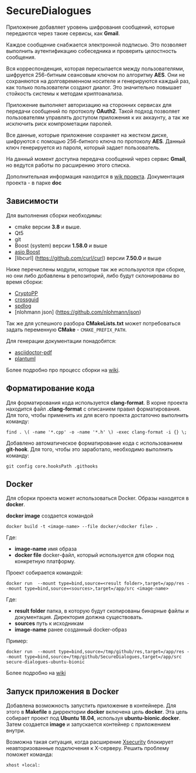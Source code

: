 # SecureDialogues

Приложение добавляет уровень шифрования
сообщений, которые передаются через такие сервисы, как **Gmail**.

Каждое сообщение снабжается электронной подписью. Это позволяет 
выполнить аутентификацию собеседника и проверить целостность сообщения.

Вся корреспонденция, которая пересылается между пользователями,
шифруется 256-битным сеансовым ключом по алгоритму **AES**. Они не сохраняются
на долговременном носителе и генерируются каждый раз, как только пользователи 
создают диалог. Это значительно повышает стойкость системы к методам криптоанализа.

Приложение выполняет авторизацию на сторонних сервисах для передачи сообщений по протоколу 
**OAuth2**. Такой подход позволяет пользователям управлять доступом приложения к их аккаунту, 
а так же исключить риск компрометации паролей. 

Все данные, которые приложение сохраняет на жестком диске, шифруются с помощью 
256-битного ключа по протоколу **AES**. Данный ключ генерируется из пароля, который задает пользователь.

На данный момент доступна передача сообщений через сервис **Gmail**, но ведутся работы по расширению этого списка.

Дополнительная информация находится в [wik проекта](https://github.com/sqglobe/SecureDialogues/wiki/Главная).
Документация проекта - в парке **doc**

## Зависимости

Для выполнения сборки необходимы:

* cmake версии **3.8** и выше.
* Qt5
* git
* Boost (system) версии **1.58.0** и выше
* [asio Boost](https://think-async.com/Asio/)
* [libcurl] (https://github.com/curl/curl) версии **7.50.0** и выше

Ниже перечислены модули, которые так же используются при сборке, но они либо добавлены в репозиторий,
либо будут склонированы во время сборки:

* [CryptoPP](https://www.cryptopp.com/)
* [crossguid](https://github.com/graeme-hill/crossguid)
* [spdlog](https://github.com/gabime/spdlog)
* [nlohmann json] (https://github.com/nlohmann/json)

Так же для успешного разбора **CMakeLists.txt**  может потребоваться задать переменную **CMake** - `CMAKE_PREFIX_PATH`.


Для генерации документации понадобятся:

* [asciidoctor-pdf](https://asciidoctor.org/docs/asciidoctor-pdf)
* [plantuml](http://plantuml.com/)

Более подробно про процесс сборки на [wiki](https://github.com/sqglobe/SecureDialogues/wiki/%D0%A1%D0%B1%D0%BE%D1%80%D0%BA%D0%B0-%D0%BF%D1%80%D0%B8%D0%BB%D0%BE%D0%B6%D0%B5%D0%BD%D0%B8%D1%8).

## Форматирование кода

Для форматирования кода используется **clang-format**. 
В корне проекта находится файл **.clang-format** с описанием правил форматирования. Для того, чтобы применить их для всего проекта 
достаточно выполнить команду:
```
find . \( -name '*.cpp' -o -name '*.h' \) -exec clang-format -i {} \;
```

Добавлено автоматическое форматирование кода с использованием **git-hook**. Для того, чтобы это заработало, необходимо выполнить команду:
```
git config core.hooksPath .githooks
```

## Docker

Для сборки проекта может использоваться Docker.
Образы находятся в **docker**.

**docker image** создается командой

```
docker build -t <image-name> --file docker/<docker file> .
```

Где:

* **image-name** имя образа
* **docker file** docker-файл, который используется для сборки под конкретную платформу.

Проект собирается командой:

```
docker run  --mount type=bind,source=<result folder>,target=/app/res --mount type=bind,source=<sources>,target=/app/src <image-name>
```

Где:

* **result folder** папка, в которую будут скопированы бинарные файлы и документация. Директория должна существовать.
* **sources** путь к исходникам
* **image-name** ранее созданный docker-образ

Пример:

```
docker run  --mount type=bind,source=/tmp/github/res,target=/app/res --mount type=bind,source=/tmp/github/SecureDialogues,target=/app/src secure-dialogues-ubuntu-bionic
```

Более подробно на [wiki](https://github.com/sqglobe/SecureDialogues/wiki/docker)

## Запуск приложения в Docker

Добавлена возможность запустить приложение в контейнере.
Для этого в **Makefile** в дирректории **docker** включена цель **docker**. Эта цель собирает проект под **Ubuntu 18.04**, используя **ubuntu-bionic.docker**.
Затем создается **image** и запускается контейнер с приложением внутри. 

Возможна такая ситуация, когда расширение [Xsecurity](https://www.x.org/releases/X11R7.7/doc/man/man7/Xsecurity.7.xhtml) блокирует неавторизованные подключения к X-серверу.
Решить проблему поможет команда:

```
xhost +local:
```
